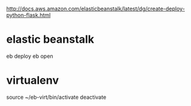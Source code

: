 http://docs.aws.amazon.com/elasticbeanstalk/latest/dg/create-deploy-python-flask.html

# elastic beanstalk
eb deploy
eb open 

# virtualenv
source ~/eb-virt/bin/activate
deactivate
